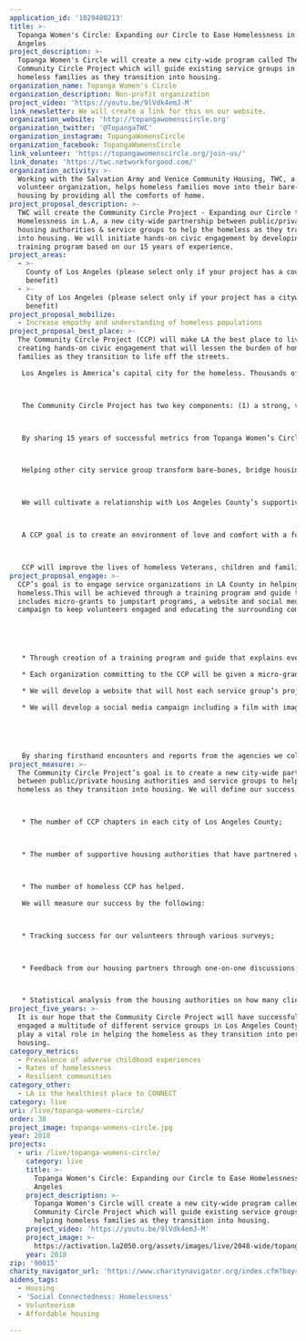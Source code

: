 ```yaml
---
application_id: '1029480213'
title: >-
  Topanga Women's Circle: Expanding our Circle to Ease Homelessness in Los
  Angeles
project_description: >-
  Topanga Women's Circle will create a new city-wide program called The
  Community Circle Project which will guide existing service groups in helping
  homeless families as they transition into housing.
organization_name: Topanga Women's Circle
organization_description: Non-profit organization
project_video: 'https://youtu.be/9lVdk4emJ-M'
link_newsletter: We will create a link for this on our website.
organization_website: 'http://topangawomenscircle.org'
organization_twitter: '@TopangaTWC'
organization_instagram: TopangaWomensCircle
organization_facebook: TopangaWomensCircle
link_volunteer: 'https://topangawomenscircle.org/join-us/'
link_donate: 'https://twc.networkforgood.com/'
organization_activity: >-
  Working with the Salvation Army and Venice Community Housing, TWC, a 100%
  volunteer organization, helps homeless families move into their bare-bones
  housing by providing all the comforts of home.
project_proposal_description: >-
  TWC will create the Community Circle Project - Expanding our Circle to Ease
  Homelessness in L.A, a new city-wide partnership between public/private
  housing authorities & service groups to help the homeless as they transition
  into housing. We will initiate hands-on civic engagement by developing a
  training program based on our 15 years of experience.
project_areas:
  - >-
    County of Los Angeles (please select only if your project has a countywide
    benefit)
  - >-
    City of Los Angeles (please select only if your project has a citywide
    benefit)
project_proposal_mobilize:
  - Increase empathy and understanding of homeless populations
project_proposal_best_place: >-
  The Community Circle Project (CCP) will make LA the best place to live through
  creating hands-on civic engagement that will lessen the burden of homeless
  families as they transition to life off the streets.

   Los Angeles is America’s capital city for the homeless. Thousands of families with young and teenage children find themselves on the streets for a variety of reasons. Every family has a different story ranging from addiction to a fluctuating job market Partner all of that with an overpriced rental market that has little relation to the average earnings of many Angelenos and the combination of factors is a perfect storm for growing a large homeless population.



   The Community Circle Project has two key components: (1) a strong, volunteer outreach program and (2) developing relationships with supportive local housing authorities.



   By sharing 15 years of successful metrics from Topanga Women’s Circle (TWC) we will create a guide detailing aspects of our 100% volunteer organization. The guide will include storage, purchases, maintenance of a volunteer base, fundraising and strong communications with volunteers.



   Helping other city service group transform bare-bones, bridge housing into comfortable, welcoming homes for the homeless, a sense of pride is established for both the volunteer and the homeless client, often carrying forward as the client moves into their permanent housing. By being a part of every aspect of creating a welcoming home for these families, the volunteer develops a better understanding of the challenges the homeless population faces and can feel confident that their time spent setting up a home is appreciated beyond measure.



   We will cultivate a relationship with Los Angeles County’s supportive housing authorities and develop a comprehensive database of those groups in need of CCP’s services.



   A CCP goal is to create an environment of love and comfort with a focus on dignity and self-worth and all items provided are new or like new. CCP volunteers not only provide these building blocks to comfort but also decorate each apartment in order to welcome all families with dignity and love. Everything purchased is a straight donation to the families as they move forward from bridge to permanent housing.



   CCP will improve the lives of homeless Veterans, children and families in Los Angeles County by giving the tools necessary to area service groups to create a strong civic engagement program that will help LA be the best place to live.
project_proposal_engage: >-
  CCP’s goal is to engage service organizations in LA County in helping the
  homeless.This will be achieved through a training program and guide that
  includes micro-grants to jumpstart programs, a website and social media
  campaign to keep volunteers engaged and educating the surrounding communities.





   * Through creation of a training program and guide that explains every aspect of our work, including purchasing of items (comprehensive price guide and shopping list and suggestion of retailers to use), securing storage facilities and organization and inventory control, money management/finances (keep it simple!), the importance of 501(c)3 status, fundraising, special events, active communication with the volunteer base including keeping them informed of forward progress and problem areas, the importance of establishing an advisory board and a strong presence in your own community, even when it is not the area you serve.

   * Each organization committing to the CCP will be given a micro-grant to help them establish a storage facility and initial shelf-stocking.

   * We will develop a website that will host each service group’s project and give them individual opportunities to fundraise and develop their pathway to volunteerism.

   * We will develop a social media campaign including a film with images of volunteers at work and appreciative clients.





   By sharing firsthand encounters and reports from the agencies we collaborate with, the full impact of the work is brought to the forefront.
project_measure: >-
  The Community Circle Project’s goal is to create a new city-wide partnership
  between public/private housing authorities and service groups to help the
  homeless as they transition into housing. We will define our success by:



   * The number of CCP chapters in each city of Los Angeles County;



   * The number of supportive housing authorities that have partnered with CCP; and



   * The number of homeless CCP has helped.

   We will measure our success by the following:



   * Tracking success for our volunteers through various surveys;



   * Feedback from our housing partners through one-on-one discussions; and



   * Statistical analysis from the housing authorities on how many clients CCP has served.
project_five_years: >-
  It is our hope that the Community Circle Project will have successfully
  engaged a multitude of different service groups in Los Angeles County who will
  play a vital role in helping the homeless as they transition into permanent
  housing.
category_metrics:
  - Prevalence of adverse childhood experiences
  - Rates of homelessness
  - Resilient communities
category_other:
  - LA is the healthiest place to CONNECT
category: live
uri: /live/topanga-womens-circle/
order: 38
project_image: topanga-womens-circle.jpg
year: 2018
projects:
  - uri: /live/topanga-womens-circle/
    category: live
    title: >-
      Topanga Women's Circle: Expanding our Circle to Ease Homelessness in Los
      Angeles
    project_description: >-
      Topanga Women's Circle will create a new city-wide program called The
      Community Circle Project which will guide existing service groups in
      helping homeless families as they transition into housing.
    project_video: 'https://youtu.be/9lVdk4emJ-M'
    project_image: >-
      https://activation.la2050.org/assets/images/live/2048-wide/topanga-womens-circle.jpg
    year: 2018
zip: '90015'
charity_navigator_url: 'https://www.charitynavigator.org/index.cfm?bay=search.profile&ein=954302067'
aidens_tags:
  - Housing
  - 'Social Connectedness: Homelessness'
  - Volunteerism
  - Affordable housing

---
```


